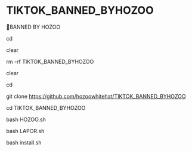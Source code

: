 # TIKTOK_BANNED_BYHOZOO
🚮BANNED BY HOZOO 

cd

clear

rm -rf TIKTOK_BANNED_BYHOZOO

clear

cd

git clone https://github.com/hozoowhitehat/TIKTOK_BANNED_BYHOZOO

cd TIKTOK_BANNED_BYHOZOO

bash HOZOO.sh

bash LAPOR.sh

bash install.sh
